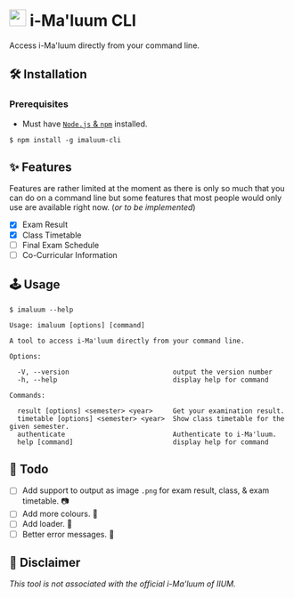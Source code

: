# <img width="30" src="https://imaluum.iium.edu.my/assets/images/imaluum-icon.png"> <b>i-Ma'luum CLI </b>

Access i-Ma'luum directly from your command line.

## 🛠 Installation

### Prerequisites

-   Must have [`Node.js` & `npm`](https://nodejs.org/en/download/package-manager/) installed.

```
$ npm install -g imaluum-cli
```

## ✨ Features

Features are rather limited at the moment as there is only so much that you can do on a command line but some features that most people would only use are available right now. (<i>or to be implemented</i>)

-   [x] Exam Result
-   [x] Class Timetable
-   [ ] Final Exam Schedule
-   [ ] Co-Curricular Information

## 🕹 Usage

```
$ imaluum --help

Usage: imaluum [options] [command]

A tool to access i-Ma'luum directly from your command line.

Options:

  -V, --version                          output the version number
  -h, --help                             display help for command

Commands:

  result [options] <semester> <year>     Get your examination result.
  timetable [options] <semester> <year>  Show class timetable for the given semester.
  authenticate                           Authenticate to i-Ma'luum.
  help [command]                         display help for command
```

## 📝 Todo

-   [ ] Add support to output as image `.png` for exam result, class, & exam timetable. 📷
-   [ ] Add more colours. 🎨
-   [ ] Add loader. 🔁
-   [ ] Better error messages. 🚫

## 📣 Disclaimer

<i>This tool is not associated with the official i-Ma'luum of IIUM.</i>
